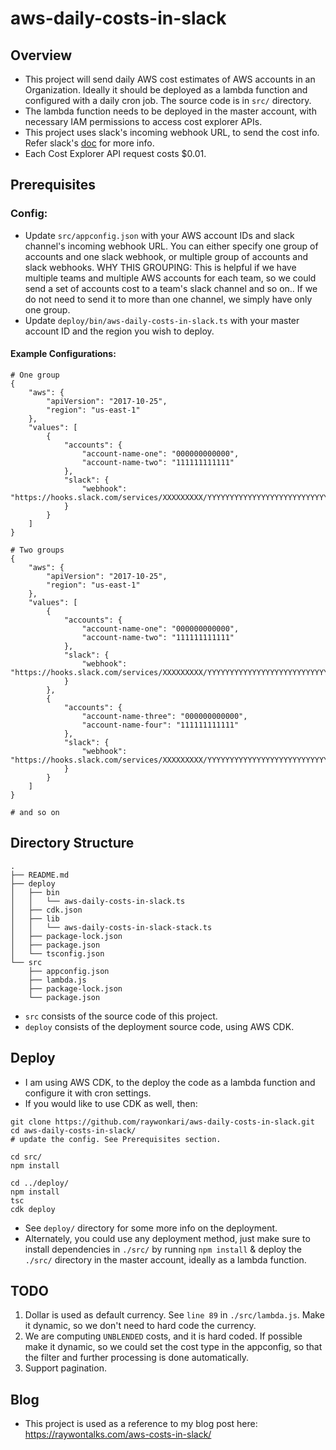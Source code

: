 # aws-daily-costs-in-slack

## Overview
* This project will send daily AWS cost estimates of AWS accounts in an Organization. Ideally it should be deployed as a lambda function and configured with a daily cron job. The source code is in `src/` directory.
* The lambda function needs to be deployed in the master account, with necessary IAM permissions to access cost explorer APIs.
* This project uses slack's incoming webhook URL, to send the cost info. Refer slack's [doc](https://api.slack.com/messaging/webhooks) for more info.
* Each Cost Explorer API request costs $0.01.

## Prerequisites

### Config:
* Update `src/appconfig.json` with your AWS account IDs and slack channel's incoming webhook URL. You can either specify one group of accounts and one slack webhook, or multiple group of accounts and slack webhooks. WHY THIS GROUPING: This is helpful if we have multiple teams and multiple AWS accounts for each team, so we could send a set of accounts cost to a team's slack channel and so on.. If we do not need to send it to more than one channel, we simply have only one group.
* Update `deploy/bin/aws-daily-costs-in-slack.ts` with your master account ID and the region you wish to deploy.

#### Example Configurations:

```
# One group
{
    "aws": {
        "apiVersion": "2017-10-25",
        "region": "us-east-1"
    },
    "values": [
        {
            "accounts": {
                "account-name-one": "000000000000",
                "account-name-two": "111111111111"
            },
            "slack": {
                "webhook": "https://hooks.slack.com/services/XXXXXXXXX/YYYYYYYYYYYYYYYYYYYYYYYYYYY"
            }
        }
    ]
}

# Two groups
{
    "aws": {
        "apiVersion": "2017-10-25",
        "region": "us-east-1"
    },
    "values": [
        {
            "accounts": {
                "account-name-one": "000000000000",
                "account-name-two": "111111111111"
            },
            "slack": {
                "webhook": "https://hooks.slack.com/services/XXXXXXXXX/YYYYYYYYYYYYYYYYYYYYYYYYYYY"
            }
        },
        {
            "accounts": {
                "account-name-three": "000000000000",
                "account-name-four": "111111111111"
            },
            "slack": {
                "webhook": "https://hooks.slack.com/services/XXXXXXXXX/YYYYYYYYYYYYYYYYYYYYYYYYYYY"
            }
        }
    ]
}

# and so on
```

## Directory Structure

```
.
├── README.md
├── deploy
│   ├── bin
│   │   └── aws-daily-costs-in-slack.ts
│   ├── cdk.json
│   ├── lib
│   │   └── aws-daily-costs-in-slack-stack.ts
│   ├── package-lock.json
│   ├── package.json
│   └── tsconfig.json
└── src
    ├── appconfig.json
    ├── lambda.js
    ├── package-lock.json
    └── package.json
```

* `src` consists of the source code of this project. 
* `deploy` consists of the deployment source code, using AWS CDK.

## Deploy
* I am using AWS CDK, to the deploy the code as a lambda function and configure it with cron settings.
* If you would like to use CDK as well, then:

```shell
git clone https://github.com/raywonkari/aws-daily-costs-in-slack.git
cd aws-daily-costs-in-slack/
# update the config. See Prerequisites section.

cd src/
npm install

cd ../deploy/
npm install
tsc
cdk deploy
```

* See `deploy/` directory for some more info on the deployment.
* Alternately, you could use any deployment method, just make sure to install dependencies in `./src/` by running `npm install` & deploy the `./src/` directory in the master account, ideally as a lambda function.

## TODO
1. Dollar is used as default currency. See `line 89` in `./src/lambda.js`. Make it dynamic, so we don't need to hard code the currency.
2. We are computing `UNBLENDED` costs, and it is hard coded. If possible make it dynamic, so we could set the cost type in the appconfig, so that the filter and further processing is done automatically.
3. Support pagination.

## Blog

* This project is used as a reference to my blog post here: https://raywontalks.com/aws-costs-in-slack/
